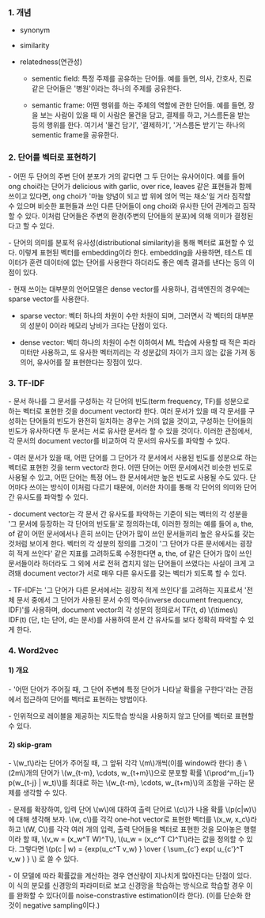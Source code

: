 ### 1. 개념

- synonym

- similarity

- relatedness(연관성)

  - sementic field: 특정 주제를 공유하는 단어들. 예를 들면, 의사, 간호사, 진료 같은 단어들은 '병원'이라는 하나의 주제를 공유한다.

  - semantic frame: 어떤 행위를 하는 주체의 역할에 관한 단어들. 예를 들면, 장을 보는 사람이 있을 때 이 사람은 물건을 담고, 결제를 하고, 거스름돈을 받는 등의 행위를 한다. 여기서 '물건 담기', '결제하기', '거스름돈 받기'는 하나의 sementic frame을 공유한다.



### 2. 단어를 벡터로 표현하기

\- 어떤 두 단어의 주변 단어 분포가 거의 같다면 그 두 단어는 유사어이다. 예를 들어 ong choi라는 단어가 delicious with garlic, over rice, leaves 같은 표현들과 함께 쓰이고 있다면, ong choi가 '마늘 양념이 되고 밥 위에 얹어 먹는 채소'일 거라 짐작할 수 있으며 비슷한 표현들과 쓰인 다른 단어들이 ong choi와 유사한 단어 관계라고 짐작할 수 있다. 이처럼 단어들은 주변의 환경(주변의 단어들의 분포)에 의해 의미가 결정된다고 할 수 있다.

\- 단어의 의미를 분포적 유사성(distributional similarity)을 통해 벡터로 표현할 수 있다. 이렇게 표현된 벡터를 embedding이라 한다. embedding을 사용하면, 테스트 데이터가 훈련 데이터에 없는 단어를 사용한다 하더라도 좋은 예측 결과를 낸다는 등의 이점이 있다.

\- 현재 쓰이는 대부분의 언어모델은 dense vector를 사용하나, 검색엔진의 경우에는 sparse vector를 사용한다.

- sparse vector: 벡터 하나의 차원이 수만 차원이 되며, 그러면서 각 벡터의 대부분의 성분이 0이라 메모리 낭비가 크다는 단점이 있다.

- dense vector: 벡터 하나의 차원이 수천 이하여서 ML 학습에 사용할 때 적은 파라미터만 사용하고, 또 유사한 벡터끼리는 각 성분값의 차이가 크지 않는 값을 가져 동의어, 유사어를 잘 표현한다는 장점이 있다.



### 3. TF-IDF

\- 문서 하나를 그 문서를 구성하는 각 단어의 빈도(term frequency, TF)를 성분으로 하는 벡터로 표현한 것을 document vector라 한다. 여러 문서가 있을 때 각 문서를 구성하는 단어들의 빈도가 완전히 일치하는 경우는 거의 없을 것이고, 구성하는 단어들의 빈도가 유사하다면 두 문서는 서로 유사한 문서라 할 수 있을 것이다. 이러한 관점에서, 각 문서의 document vector를 비교하여 각 문서의 유사도를 파악할 수 있다.

\- 여러 문서가 있을 때, 어떤 단어를 그 단어가 각 문서에서 사용된 빈도를 성분으로 하는 벡터로 표현한 것을 term vector라 한다. 어떤 단어는 어떤 문서에서건 비슷한 빈도로 사용될 수 있고, 어떤 단어는 특정 어느 한 문서에서만 높은 빈도로 사용될 수도 있다. 단어마다 쓰이는 방식이 이처럼 다르기 때문에, 이러한 차이를 통해 각 단어의 의미와 단어간 유사도를 파악할 수 있다. 

\- document vector는 각 문서 간 유사도를 파악하는 기준이 되는 벡터의 각 성분을 '그 문서에 등장하는 각 단어의 빈도들'로 정의하는데, 이러한 정의는 예를 들어 a, the, of 같이 어떤 문서에서나 흔히 쓰이는 단어가 많이 쓰인 문서들끼리 높은 유사도를 갖는 것처럼 보이게 한다. 벡터의 각 성분의 정의를 그것이 '그 단어가 다른 문서에서는 굉장히 적게 쓰인다' 같은 지표를 고려하도록 수정한다면 a, the, of 같은 단어가 많이 쓰인 문서들이라 하더라도 그 외에 서로 전혀 겹치지 않는 단어들이 쓰였다는 사실이 크게 고려돼 document vector가 서로 매우 다른 유사도를 갖는 벡터가 되도록 할 수 있다.

\- TF-IDF는 '그 단어가 다른 문서에서는 굉장히 적게 쓰인다'를 고려하는 지표로서 '전체 문서 중에서 그 단어가 사용된 문서 수의 역수(inverse document frequency, IDF)'를 사용하며, document vector의 각 성분의 정의로서 TF(t, d) \\(\times\\) IDF(t) (단, t는 단어, d는 문서)를 사용하여 문서 간 유사도를 보다 정확히 파악할 수 있게 한다.


### 4. Word2vec

#### 1) 개요

\- '어떤 단어가 주어질 때, 그 단어 주변에 특정 단어가 나타날 확률을 구한다'라는 관점에서 접근하여 단어를 벡터로 표현하는 방법이다. 

\- 인위적으로 레이블을 제공하는 지도학습 방식을 사용하지 않고 단어를 벡터로 표현할 수 있다.

#### 2) skip-gram

\- \\(w_t\\)라는 단어가 주어질 때, 그 앞뒤 각각 \\(m\\)개씩(이를 window라 한다) 총 \\(2m\\)개의 단어가 \\(w_{t-m}, \cdots, w_{t+m}\\)으로 분포할 확률 \\(\prod^m_{j=1} p(w_{t-j} \| w_t)\\)를 최대로 하는 \\(w_{t-m}, \cdots, w_{t+m}\\)의 조합을 구하는 문제를 생각할 수 있다.

\- 문제를 확장하여, 입력 단어 \\(w\\)에 대하여 출력 단어로 \\(c\\)가 나올 확률 \\(p(c\|w)\\)에 대해 생각해 보자. \\(w, c\\)를 각각 one-hot vector로 표현한 벡터를 \\(x_w, x_c\\)라 하고 \\(W, C\\)를 각각 여러 개의 입력, 출력 단어들을 벡터로 표현한 것을 모아놓은 행렬이라 할 때, \\(v_w = (x_w^T W)^T\\), \\(u_w = (x_c^T C)^T\\)라는 값을 정의할 수 있다. 그렇다면 \\(p(c \| w) = {exp(u_c^T v_w) } \over { \sum_{c'} exp( u_{c'}^T v_w ) } \\) 로 쓸 수 있다. 

\- 이 모델에 따라 확률값을 계산하는 경우 연산량이 지나치게 많아진다는 단점이 있다. 이 식의 분모를 신경망의 파라미터로 보고 신경망을 학습하는 방식으로 학습할 경우 이를 완화할 수 있다(이를 noise-constrastive estimation이라 한다). (이를 단순화 한 것이 negative sampling이다.)